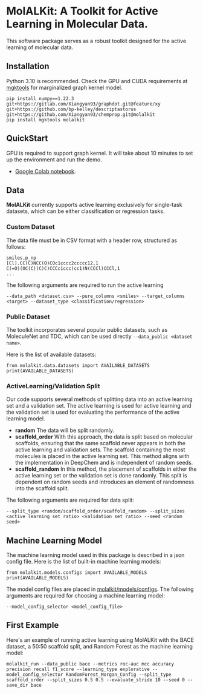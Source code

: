 
# MolALKit: A Toolkit for Active Learning in Molecular Data.
This software package serves as a robust toolkit designed for the active learning of molecular data.

## Installation
Python 3.10 is recommended.
Check the GPU and CUDA requirements at [mgktools](https://github.com/Xiangyan93/mgktools) for marginalized graph kernel model.
```
pip install numpy==1.22.3 git+https://gitlab.com/Xiangyan93/graphdot.git@feature/xy git+https://github.com/bp-kelley/descriptastorus git+https://github.com/Xiangyan93/chemprop.git@molalkit
pip install mgktools molalkit
```

## QuickStart
GPU is required to support graph kernel. 
It will take about 10 minutes to set up the environment and run the demo.
- [Google Colab notebook](https://colab.research.google.com/drive/11thNx7RkGbGMe_TgieWCEShYy-h32Khv?usp=sharing).

## Data
**MolALKit** currently supports active learning exclusively for single-task datasets, which can be either classification or regression tasks.

### Custom Dataset
The data file must be in CSV format with a header row, structured as follows:
```
smiles,p_np
[Cl].CC(C)NCC(O)COc1cccc2ccccc12,1
C(=O)(OC(C)(C)C)CCCc1ccc(cc1)N(CCCl)CCCl,1
...
```
The following arguments are required to run the active learning 
```
--data_path <dataset.csv> --pure_columns <smiles> --target_columns <target> --dataset_type <classification/regression>
```

### Public Dataset
The toolkit incorporates several popular public datasets, such as MoleculeNet and TDC, which can be used directly `--data_public <dataset name>`.

Here is the list of available datasets:
```
from molalkit.data.datasets import AVAILABLE_DATASETS
print(AVAILABLE_DATASETS)
```

### ActiveLearning/Validation Split
Our code supports several methods of splitting data into an active learning set and a validation set. 
The active learning is used for active learning and the validation set is used for evaluating the performance of the active learning model.
* **random**  The data will be split randomly.
* **scaffold_order** With this approach, the data is split based on molecular scaffolds, ensuring that the same scaffold never appears in both the active learning and validation sets. 
The scaffold containing the most molecules is placed in the active learning set. This method aligns with the implementation in DeepChem and is independent of random seeds.
* **scaffold_random** In this method, the placement of scaffolds in either the active learning set or the validation set is done randomly. 
This split is dependent on random seeds and introduces an element of randomness into the scaffold split.

The following arguments are required for data split:
```
--split_type <random/scaffold_order/scaffold_random> --split_sizes <active learning set ratio> <validation set ratio> --seed <random seed>
```

## Machine Learning Model
The machine learning model used in this package is described in a json config file. 
Here is the list of built-in machine learning models:
```
from molalkit.models.configs import AVAILABLE_MODELS
print(AVAILABLE_MODELS)
```
The model config files are placed in [molalkit/models/configs](https://github.com/RekerLab/MolALKit/tree/main/molalkit/models/configs). 
The following arguments are required for choosing a machine learning model:
```
--model_config_selector <model_config_file>
```

## First Example
Here's an example of running active learning using MolALKit with the BACE dataset, a 50:50 scaffold split, and Random Forest as the machine learning model:
```
molalkit_run --data_public bace --metrics roc-auc mcc accuracy precision recall f1_score --learning_type explorative --model_config_selector RandomForest_Morgan_Config --split_type scaffold_order --split_sizes 0.5 0.5 --evaluate_stride 10 --seed 0 --save_dir bace
```
